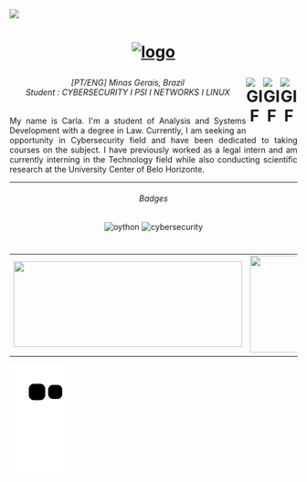 ![](https://komarev.com/ghpvc/?username=MonHardy&color=red)

<a href="https://github.com/MonHardy/" target="_blank"><div align="center"><h1><img alt="logo" src="https://user-images.githubusercontent.com/85580881/180074988-edb2c39a-4004-498e-8610-03d62b6667e4.png" width="300px"/> 
<!-- Head
-->


<div align="center"> <a href="https://tryhackme.com/p/ccyber"><img align="right" alt="GIF" src="https://user-images.githubusercontent.com/85580881/227341362-66ba38df-f895-4dae-948d-56a36e4530eb.png" width="30px" /></a>
<a href="https://dev.to/ccyber"><img align="right" alt="GIF" src="https://user-images.githubusercontent.com/85580881/227341948-2c34f3fd-cbb2-453a-95da-216cfb4e46b1.png" width="30px" /></a>
<a href="https://www.linkedin.com/in/ccyber/"><img align="right" alt="GIF" src="https://user-images.githubusercontent.com/85580881/227341960-2aaa28ef-6a37-48df-84f2-e4347c58de21.png" width="30px" /></a></div>
 
<!-- BADGES
-->    



<!-- About me // Icons by Flaticon https://www.flaticon.com/br/
-->

<h6>[PT/ENG] Minas Gerais, Brazil<br>
Student : CYBERSECURITY I PSI I NETWORKS I LINUX</h6><p>
<div align="justify">My name is Carla. I'm a student of Analysis and Systems Development with a degree in Law. Currently, I am seeking an opportunity in Cybersecurity field and have been dedicated to taking courses on the subject. I have previously worked as a legal intern and am currently interning in the Technology field while also conducting scientific research at the University Center of Belo Horizonte.</div>
<hr>
<h6>Badges</h6>
 <img src="https://images.credly.com/size/340x340/images/68c0b94d-f6ac-40b1-a0e0-921439eb092e/image.png" alt="oython" width="120px"> <img src="https://images.credly.com/size/340x340/images/af8c6b4e-fc31-47c4-8dcb-eb7a2065dc5b/I2CS__1_.png" alt="cybersecurity" width="120px"></div>

  <!-- social
--> 
  


  <!-- stats GitHub
--> 
 <h1></h1>

<!-- Queria deixar esses dois um do lado do outro e encontrei essa solução em um perfil. Estou adicionando ele aos meus comentários para deixar os devidos créditos; https://github.com/Gelzieny/Gelzieny/blob/main/README.md -->
 
<table align='center'>
  <row>
    <td>
      <img height='150' width='400' src='https://github-readme-stats.vercel.app/api?username=monhardy&show_icons=true&theme=kacho_ga'>
    </td>
    <td>
      <img height='170' width='400' src='https://github-readme-stats.vercel.app/api/top-langs/?username=monhardy&layout=compact&theme=kacho_ga'>
    </td>
  </row>
</table>
</p>

<!-- end
--> 

  ![Snake animation](https://github.com/rafaballerini/rafaballerini/blob/output/github-contribution-grid-snake.svg)

